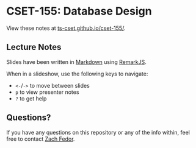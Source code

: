 # CSET-155: Database Design

View these notes at [ts-cset.github.io/cset-155/](https://ts-cset.github.io/cset-155/).


## Lecture Notes

Slides have been written in [Markdown](https://daringfireball.net/projects/markdown/syntax) using [RemarkJS](https://github.com/gnab/remark).

When in a slideshow, use the following keys to navigate:

- `<-`/`->` to move between slides
- `p` to view presenter notes
- `?` to get help


## Questions?

If you have any questions on this repository or any of the info within, feel free to contact [Zach Fedor](mailto:fedor@stevenscollege.edu).

